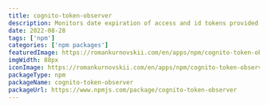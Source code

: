 ```yaml
---
title: cognito-token-observer
description: Monitors date expiration of access and id tokens provided by Amazon Cognito. Refreshes when expired.
date: 2022-08-28
tags: ['npm']
categories: ['npm packages']
featuredImage: https://romankurnovskii.com/en/apps/npm/cognito-token-observer/icon.png
imgWidth: 88px
iconImage: https://romankurnovskii.com/en/apps/npm/cognito-token-observer/icon.png
packageType: npm
packageName: cognito-token-observer
packageUrl: https://www.npmjs.com/package/cognito-token-observer
---
```

